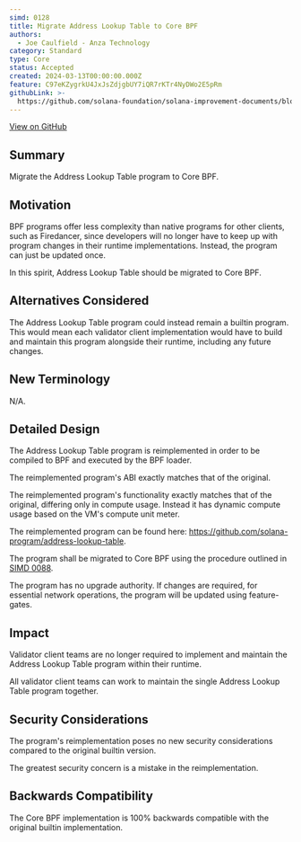```yaml
---
simd: 0128
title: Migrate Address Lookup Table to Core BPF
authors:
  - Joe Caulfield - Anza Technology
category: Standard
type: Core
status: Accepted
created: 2024-03-13T00:00:00.000Z
feature: C97eKZygrkU4JxJsZdjgbUY7iQR7rKTr4NyDWo2E5pRm
githubLink: >-
  https://github.com/solana-foundation/solana-improvement-documents/blob/main/proposals/0128-anything.md
---
```

[View on GitHub](https://github.com/solana-foundation/solana-improvement-documents/blob/main/proposals/0128-anything.md)


## Summary

Migrate the Address Lookup Table program to Core BPF.

## Motivation

BPF programs offer less complexity than native programs for other clients, such
as Firedancer, since developers will no longer have to keep up with program
changes in their runtime implementations. Instead, the program can just be
updated once.

In this spirit, Address Lookup Table should be migrated to Core BPF.

## Alternatives Considered

The Address Lookup Table program could instead remain a builtin program. This
would mean each validator client implementation would have to build and maintain
this program alongside their runtime, including any future changes.

## New Terminology

N/A.

## Detailed Design

The Address Lookup Table program is reimplemented in order to be compiled
to BPF and executed by the BPF loader.

The reimplemented program's ABI exactly matches that of the original.

The reimplemented program's functionality exactly matches that of the
original, differing only in compute usage. Instead it has dynamic compute
usage based on the VM's compute unit meter.

The reimplemented program can be found here:
https://github.com/solana-program/address-lookup-table.

The program shall be migrated to Core BPF using the procedure outlined in
[SIMD 0088](./0088-enable-core-bpf-programs.md).

The program has no upgrade authority. If changes are required, for
essential network operations, the program will be updated using feature-gates.

## Impact

Validator client teams are no longer required to implement and maintain the
Address Lookup Table program within their runtime.

All validator client teams can work to maintain the single Address Lookup Table
program together.

## Security Considerations

The program's reimplementation poses no new security considerations compared to
the original builtin version.

The greatest security concern is a mistake in the reimplementation.

## Backwards Compatibility

The Core BPF implementation is 100% backwards compatible with the original
builtin implementation.

